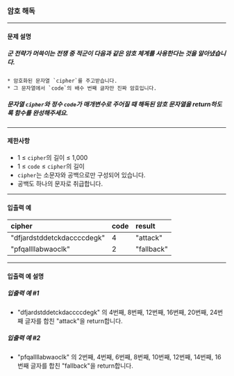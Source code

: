 ### 암호 해독

***

#### 문제 설명
##### 군 전략가 머쓱이는 전쟁 중 적군이 다음과 같은 암호 체계를 사용한다는 것을 알아냈습니다.
    * 암호화된 문자열 `cipher`를 주고받습니다.
    * 그 문자열에서 `code`의 배수 번째 글자만 진짜 암호입니다.
##### 문자열 `cipher`와 정수 `code`가 매개변수로 주어질 때 해독된 암호 문자열을 return하도록 함수를 완성해주세요.

***

#### 제한사항
* 1 ≤ `cipher`의 길이 ≤ 1,000
* 1 ≤ `code` ≤ `cipher`의 길이
* `cipher`는 소문자와 공백으로만 구성되어 있습니다.
* 공백도 하나의 문자로 취급합니다.

***

#### 입출력 예
cipher	                  |code	|result    |
|:--                      |:--  |:--
"dfjardstddetckdaccccdegk"|	4	|"attack"  |
"pfqallllabwaoclk"        |	2	|"fallback"|

***

#### 입출력 예 설명
##### 입출력 예 #1
* "dfjardstddetckdaccccdegk" 의 4번째, 8번째, 12번째, 16번째, 20번째, 24번째 글자를 합친 "attack"을 return합니다.

##### 입출력 예 #2
* "pfqallllabwaoclk" 의 2번째, 4번째, 6번째, 8번째, 10번째, 12번째, 14번째, 16번째 글자를 합친 "fallback"을 return합니다.